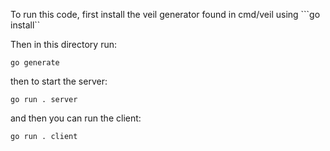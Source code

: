 To run this code, first install the veil generator found in cmd/veil using ```go install``

Then in this directory run:

```
go generate
```

then to start the server:

```
go run . server
```

and then you can run the client:

```
go run . client
```